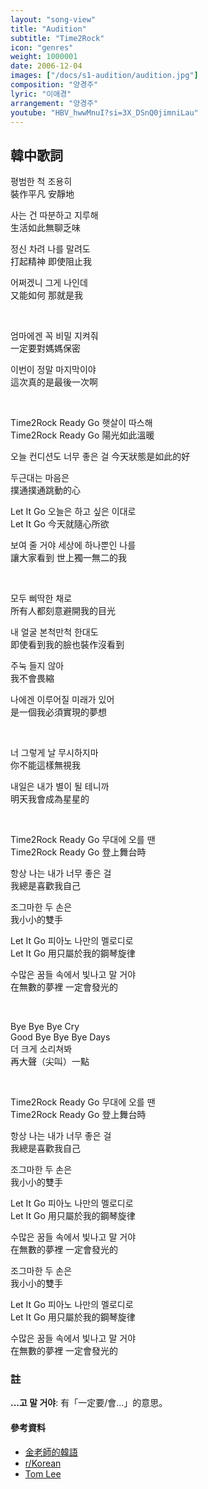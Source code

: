 ```yaml
---
layout: "song-view"
title: "Audition"
subtitle: "Time2Rock"
icon: "genres"
weight: 1000001
date: 2006-12-04
images: ["/docs/s1-audition/audition.jpg"]
composition: "양경주"
lyric: "이애경"
arrangement: "양경주"
youtube: "HBV_hwwMnuI?si=3X_DSnQ0jimniLau"
---
```


## 韓中歌詞

평범한 척 조용히  
裝作平凡 安靜地  

사는 건 따분하고 지루해  
生活如此無聊乏味  

정신 차려 나를 말려도  
打起精神 即使阻止我  

어쩌겠니 그게 나인데  
又能如何 那就是我  

<br>

엄마에겐 꼭 비밀 지켜줘  
一定要對媽媽保密  

이번이 정말 마지막이야  
這次真的是最後一次啊  

<br>

Time2Rock Ready Go 햇살이 따스해  
Time2Rock Ready Go 陽光如此溫暖  

오늘 컨디션도 너무 좋은 걸 
今天狀態是如此的好  

두근대는 마음은  
撲通撲通跳動的心  

Let It Go 오늘은 하고 싶은 이대로  
Let It Go 今天就隨心所欲  

보여 줄 거야 세상에 하나뿐인 나를  
讓大家看到 世上獨一無二的我  

<br>

모두 삐딱한 채로  
所有人都刻意避開我的目光  

내 얼굴 본척만척 한대도  
即使看到我的臉也裝作沒看到  

주눅 들지 않아  
我不會畏縮  

나에겐 이루어질 미래가 있어  
是一個我必須實現的夢想  

<br>

너 그렇게 날 무시하지마  
你不能這樣無視我  

내일은 내가 별이 될 테니까  
明天我會成為星星的  

<br>

Time2Rock Ready Go 무대에 오를 땐  
Time2Rock Ready Go 登上舞台時  

항상 나는 내가 너무 좋은 걸  
我總是喜歡我自己  

조그마한 두 손은  
我小小的雙手  

Let It Go 피아노 나만의 멜로디로  
Let It Go 用只屬於我的鋼琴旋律  

수많은 꿈들 속에서 빛나고 말 거야  
在無數的夢裡 一定會發光的  

<br>

Bye Bye Bye Cry  
Good Bye Bye Bye Days  
더 크게 소리쳐봐  
再大聲（尖叫）一點  

<br>

Time2Rock Ready Go 무대에 오를 땐  
Time2Rock Ready Go 登上舞台時  

항상 나는 내가 너무 좋은 걸  
我總是喜歡我自己  

조그마한 두 손은  
我小小的雙手  

Let It Go 피아노 나만의 멜로디로  
Let It Go 用只屬於我的鋼琴旋律  

수많은 꿈들 속에서 빛나고 말 거야  
在無數的夢裡 一定會發光的  

조그마한 두 손은  
我小小的雙手  

Let It Go 피아노 나만의 멜로디로  
Let It Go 用只屬於我的鋼琴旋律  

수많은 꿈들 속에서 빛나고 말 거야  
在無數的夢裡 一定會發光的  

### 註

**...고 말 거야**: 有「一定要/會...」的意思。

#### 參考資料
- [金老師的韓語](https://www.threads.net/@kims.korean/post/DBBurOJziKB?hl=ko)
- [r/Korean](https://www.reddit.com/r/Korean/comments/gx5dqz/what_%EB%A7%90_%EA%B1%B0%EC%95%BC_means_in_this_sentence/)
- [Tom Lee](https://youtu.be/olmYOV3UMfk?si=ux3yeI8pfTzVR1zL)
